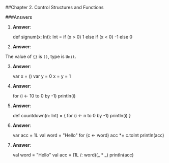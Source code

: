 ##Chapter 2. Control Structures and Functions

###Answers

1) **Answer**:      

    def signum(x: Int): Int = 
      if (x > 0) 1 
      else if (x < 0) -1 
      else 0
      
2) **Answer**:      

The value of `{}` is `()`, type is `Unit`.



3) **Answer**:      

    var x = ()
    var y = 0
    x = y = 1
    

4) **Answer**:      

    for (i <- 10 to 0 by -1)
      println(i)


5) **Answer**:      

    def countdown(n: Int) = {
      for (i <- n to 0 by -1)
        println(i)
    }
    

6) **Answer**:      

    var acc = 1L
    val word = "Hello"
    for (c <- word)
        acc *= c.toInt
    println(acc)
    

7) **Answer**:      

    val word = "Hello"
    val acc = (1L /: word)(_ * _)
    println(acc)
    


